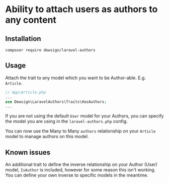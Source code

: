 # Ability to attach users as authors to any content

## Installation

`composer require dewsign/laravel-authors`

## Usage

Attach the trait to any model which you want to be Author-able. E.g. `Article`.

```php
// App\Article.php
...
use Dewsign\LaravelAuthors\Traits\HasAuthors;
...
```

If you are not using the default `User` model for your Authors, you can specify the model you are using in the `laravel-authors.php` config.

You can now use the Many to Many `authors` relationship on your `Article` model to manage authors on this model.

## Known issues

An additional trait to define the inverse relationship on your Author (User) model, `IsAuthor` is included, however for some reason this isn't working. You can define your own inverse to specific models in the meantime.
